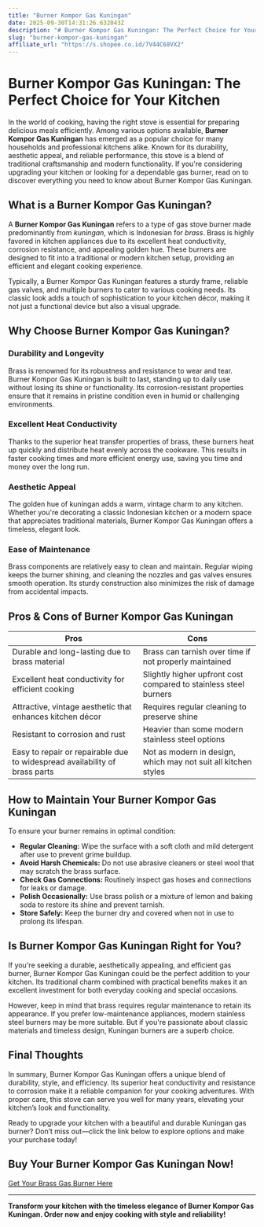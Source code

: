 ```yaml
---
title: "Burner Kompor Gas Kuningan"
date: 2025-09-30T14:31:26.632043Z
description: "# Burner Kompor Gas Kuningan: The Perfect Choice for Your Kitchen..."
slug: "burner-kompor-gas-kuningan"
affiliate_url: "https://s.shopee.co.id/7V44C68VX2"
---
```

# Burner Kompor Gas Kuningan: The Perfect Choice for Your Kitchen

In the world of cooking, having the right stove is essential for preparing delicious meals efficiently. Among various options available, **Burner Kompor Gas Kuningan** has emerged as a popular choice for many households and professional kitchens alike. Known for its durability, aesthetic appeal, and reliable performance, this stove is a blend of traditional craftsmanship and modern functionality. If you're considering upgrading your kitchen or looking for a dependable gas burner, read on to discover everything you need to know about Burner Kompor Gas Kuningan.

## What is a Burner Kompor Gas Kuningan?

A **Burner Kompor Gas Kuningan** refers to a type of gas stove burner made predominantly from *kuningan*, which is Indonesian for *brass*. Brass is highly favored in kitchen appliances due to its excellent heat conductivity, corrosion resistance, and appealing golden hue. These burners are designed to fit into a traditional or modern kitchen setup, providing an efficient and elegant cooking experience.

Typically, a Burner Kompor Gas Kuningan features a sturdy frame, reliable gas valves, and multiple burners to cater to various cooking needs. Its classic look adds a touch of sophistication to your kitchen décor, making it not just a functional device but also a visual upgrade.

## Why Choose Burner Kompor Gas Kuningan?

### Durability and Longevity

Brass is renowned for its robustness and resistance to wear and tear. Burner Kompor Gas Kuningan is built to last, standing up to daily use without losing its shine or functionality. Its corrosion-resistant properties ensure that it remains in pristine condition even in humid or challenging environments.

### Excellent Heat Conductivity

Thanks to the superior heat transfer properties of brass, these burners heat up quickly and distribute heat evenly across the cookware. This results in faster cooking times and more efficient energy use, saving you time and money over the long run.

### Aesthetic Appeal

The golden hue of kuningan adds a warm, vintage charm to any kitchen. Whether you're decorating a classic Indonesian kitchen or a modern space that appreciates traditional materials, Burner Kompor Gas Kuningan offers a timeless, elegant look.

### Ease of Maintenance

Brass components are relatively easy to clean and maintain. Regular wiping keeps the burner shining, and cleaning the nozzles and gas valves ensures smooth operation. Its sturdy construction also minimizes the risk of damage from accidental impacts.

## Pros & Cons of Burner Kompor Gas Kuningan

| **Pros** | **Cons** |
| --- | --- |
| Durable and long-lasting due to brass material | Brass can tarnish over time if not properly maintained |
| Excellent heat conductivity for efficient cooking | Slightly higher upfront cost compared to stainless steel burners |
| Attractive, vintage aesthetic that enhances kitchen décor | Requires regular cleaning to preserve shine |
| Resistant to corrosion and rust | Heavier than some modern stainless steel options |
| Easy to repair or repairable due to widespread availability of brass parts | Not as modern in design, which may not suit all kitchen styles |

## How to Maintain Your Burner Kompor Gas Kuningan

To ensure your burner remains in optimal condition:

- **Regular Cleaning:** Wipe the surface with a soft cloth and mild detergent after use to prevent grime buildup.
- **Avoid Harsh Chemicals:** Do not use abrasive cleaners or steel wool that may scratch the brass surface.
- **Check Gas Connections:** Routinely inspect gas hoses and connections for leaks or damage.
- **Polish Occasionally:** Use brass polish or a mixture of lemon and baking soda to restore its shine and prevent tarnish.
- **Store Safely:** Keep the burner dry and covered when not in use to prolong its lifespan.

## Is Burner Kompor Gas Kuningan Right for You?

If you're seeking a durable, aesthetically appealing, and efficient gas burner, Burner Kompor Gas Kuningan could be the perfect addition to your kitchen. Its traditional charm combined with practical benefits makes it an excellent investment for both everyday cooking and special occasions.

However, keep in mind that brass requires regular maintenance to retain its appearance. If you prefer low-maintenance appliances, modern stainless steel burners may be more suitable. But if you're passionate about classic materials and timeless design, Kuningan burners are a superb choice.

## Final Thoughts

In summary, Burner Kompor Gas Kuningan offers a unique blend of durability, style, and efficiency. Its superior heat conductivity and resistance to corrosion make it a reliable companion for your cooking adventures. With proper care, this stove can serve you well for many years, elevating your kitchen’s look and functionality.

Ready to upgrade your kitchen with a beautiful and durable Kuningan gas burner? Don’t miss out—click the link below to explore options and make your purchase today!

## Buy Your Burner Kompor Gas Kuningan Now!

[Get Your Brass Gas Burner Here](https://s.shopee.co.id/7V44C68VX2)

---

**Transform your kitchen with the timeless elegance of Burner Kompor Gas Kuningan. Order now and enjoy cooking with style and reliability!**